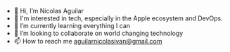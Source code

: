 - 👋 Hi, I’m Nicolas Aguilar
- 👀 I'm interested in tech, especially in the Apple ecosystem and DevOps.
- 🌱 I’m currently learning everything I can
- 💞️ I’m looking to collaborate on world changing technology
- 📫 How to reach me aguilarnicolasivan@gmail.com

<!---
nicktify/nicktify is a ✨ special ✨ repository because its `README.md` (this file) appears on your GitHub profile.
You can click the Preview link to take a look at your changes.
--->
